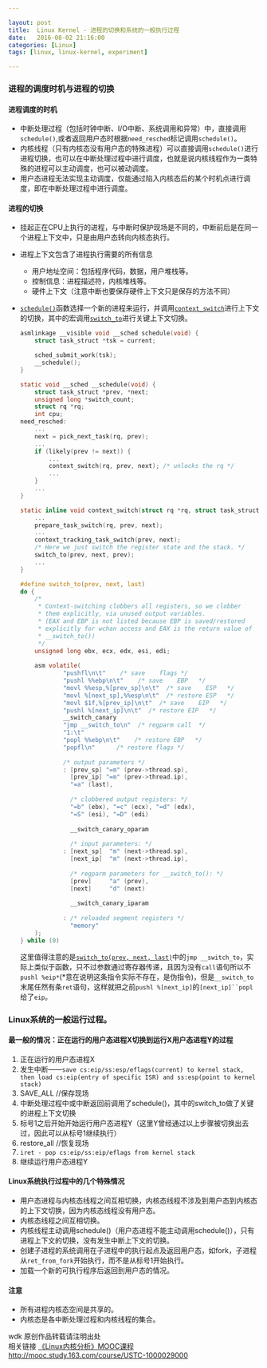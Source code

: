 ```yaml
---

layout: post
title:  Linux Kernel - 进程的切换和系统的一般执行过程
date:   2016-08-02 21:16:00
categories: [Linux]
tags: [linux, linux-kernel, experiment]

---
```


### 进程的调度时机与进程的切换

#### 进程调度的时机
- 中断处理过程（包括时钟中断、I/O中断、系统调用和异常）中，直接调用`schedule()`,或者返回用户态时根据`need_resched`标记调用`schedule()`。
- 内核线程（只有内核态没有用户态的特殊进程）可以直接调用`schedule()`进行进程切换，也可以在中断处理过程中进行调度，也就是说内核线程作为一类特殊的进程可以主动调度，也可以被动调度。
- 用户态进程无法实现主动调度，仅能通过陷入内核态后的某个时机点进行调度，即在中断处理过程中进行调度。

#### 进程的切换
- 挂起正在CPU上执行的进程，与中断时保护现场是不同的，中断前后是在同一个进程上下文中，只是由用户态转向内核态执行。
- 进程上下文包含了进程执行需要的所有信息
    - 用户地址空间：包括程序代码，数据，用户堆栈等。
    - 控制信息：进程描述符，内核堆栈等。
    - 硬件上下文（注意中断也要保存硬件上下文只是保存的方法不同）

- [`schedule()`][1]函数选择一个新的进程来运行，并调用[`context_switch`][2]进行上下文的切换，其中的宏调用[`switch_to`][3]进行关键上下文切换。

    ``` C
    asmlinkage __visible void __sched schedule(void) {
        struct task_struct *tsk = current;

        sched_submit_work(tsk);
        __schedule();
    }
    ```

    ``` C
    static void __sched __schedule(void) {
        struct task_struct *prev, *next;
        unsigned long *switch_count;
        struct rq *rq;
        int cpu;
    need_resched:
        ...
        next = pick_next_task(rq, prev);
        ...
        if (likely(prev != next)) {
            ...
            context_switch(rq, prev, next); /* unlocks the rq */
            ...
        }
        ...
    }
    ```

    ``` C
    static inline void context_switch(struct rq *rq, struct task_struct *prev, struct task_struct *next) {
        ...
        prepare_task_switch(rq, prev, next);
        ...
        context_tracking_task_switch(prev, next);
        /* Here we just switch the register state and the stack. */
        switch_to(prev, next, prev);
        ...
    }
    ```

    ``` C
    #define switch_to(prev, next, last)
    do {                                                                        \
        /*                                                                      \
         * Context-switching clobbers all registers, so we clobber              \
         * them explicitly, via unused output variables.                        \
         * (EAX and EBP is not listed because EBP is saved/restored             \
         * explicitly for wchan access and EAX is the return value of           \
         * __switch_to())                                                       \
         */                                                                     \
        unsigned long ebx, ecx, edx, esi, edi;                                  \
                                                                                \
        asm volatile(                                                           \
                "pushfl\n\t"    /* save    flags */                             \
                "pushl %%ebp\n\t"    /* save    EBP   */                        \
                "movl %%esp,%[prev_sp]\n\t"  /* save    ESP   */                \
                "movl %[next_sp],%%esp\n\t"  /* restore ESP   */                \
                "movl $1f,%[prev_ip]\n\t"  /* save    EIP   */                  \
                "pushl %[next_ip]\n\t"  /* restore EIP   */                     \
                __switch_canary                                                 \
                "jmp __switch_to\n"  /* regparm call  */                        \
                "1:\t"                                                          \
                "popl %%ebp\n\t"    /* restore EBP   */                         \
                "popfl\n"      /* restore flags */                              \
                                                                                \
                /* output parameters */                                         \
                : [prev_sp] "=m" (prev->thread.sp),                             \
                  [prev_ip] "=m" (prev->thread.ip),                             \
                  "=a" (last),                                                  \
                                                                                \
                  /* clobbered output registers: */                             \
                  "=b" (ebx), "=c" (ecx), "=d" (edx),                           \
                  "=S" (esi), "=D" (edi)                                        \
                                                                                \
                  __switch_canary_oparam                                        \
                                                                                \
                  /* input parameters: */                                       \
                : [next_sp]  "m" (next->thread.sp),                             \
                  [next_ip]  "m" (next->thread.ip),                             \
                                                                                \
                  /* regparm parameters for __switch_to(): */                   \
                  [prev]     "a" (prev),                                        \
                  [next]     "d" (next)                                         \
                                                                                \
                  __switch_canary_iparam                                        \
                                                                                \
                : /* reloaded segment registers */                              \
                  "memory"                                                      \
        );                                                                      \
    } while (0)
    ```
    这里值得注意的是[`switch_to(prev, next, last)`][3]中的`jmp __switch_to`，实际上类似于函数，只不过参数通过寄存器传递，且因为没有`call`语句所以不`pushl %eip*`(*意在说明这条指令实际不存在，是伪指令)，但是`__switch_to`末尾任然有条`ret`语句，这样就把之前`pushl %[next_ip]`的`[next_ip]``popl`给了`eip`。

### Linux系统的一般运行过程。
#### 最一般的情况：正在运行的用户态进程X切换到运行X用户态进程Y的过程
1. 正在运行的用户态进程X
2. 发生中断——`save cs:eip/ss:esp/eflags(current) to kernel stack, then load cs:eip(entry of specific ISR) and ss:esp(point to kernel stack)`
3. SAVE_ALL //保存现场
4. 中断处理过程中或中断返回前调用了schedule()，其中的switch_to做了关键的进程上下文切换
5. 标号1之后开始开始运行用户态进程Y（这里Y曾经通过以上步骤被切换出去过，因此可以从标号1继续执行）
6. restore_all //恢复现场
7. `iret - pop cs:eip/ss:eip/eflags from kernel stack`
8. 继续运行用户态进程Y

#### Linux系统执行过程中的几个特殊情况
- 用户态进程与内核态线程之间互相切换，内核态线程不涉及到用户态到内核态的上下文切换，因为内核态线程没有用户态。
- 内核态线程之间互相切换。
- 内核线程主动调用schedule()（用户态进程不能主动调用schedule()），只有进程上下文的切换，没有发生中断上下文的切换。
- 创建子进程的系统调用在子进程中的执行起点及返回用户态，如fork，子进程从`ret_from_fork`开始执行，而不是从标号1开始执行。
- 加载一个新的可执行程序后返回到用户态的情况。

#### 注意
- 所有进程内核态空间是共享的。
- 内核态是各中断处理过程和内核线程的集合。

wdk 原创作品转载请注明出处  
相关链接 [《Linux内核分析》MOOC课程http://mooc.study.163.com/course/USTC-1000029000][4]

[1]: http://codelab.shiyanlou.com/xref/linux-3.18.6/kernel/sched/core.c#schedule
[2]: http://codelab.shiyanlou.com/xref/linux-3.18.6/kernel/sched/core.c#context_switch
[3]: http://codelab.shiyanlou.com/xref/linux-3.18.6/arch/x86/include/asm/switch_to.h#switch_to
[4]: http://mooc.study.163.com/course/USTC-1000029000
